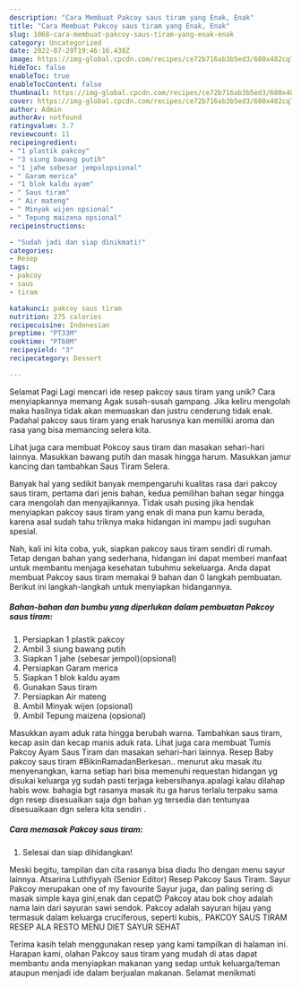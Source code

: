 ```yaml
---
description: "Cara Membuat Pakcoy saus tiram yang Enak, Enak"
title: "Cara Membuat Pakcoy saus tiram yang Enak, Enak"
slug: 1068-cara-membuat-pakcoy-saus-tiram-yang-enak-enak
category: Uncategorized
date: 2022-07-29T19:46:16.438Z
image: https://img-global.cpcdn.com/recipes/ce72b716ab3b5ed3/680x482cq70/pakcoy-saus-tiram-foto-resep-utama.jpg
hideToc: false
enableToc: true
enableTocContent: false
thumbnail: https://img-global.cpcdn.com/recipes/ce72b716ab3b5ed3/680x482cq70/pakcoy-saus-tiram-foto-resep-utama.jpg
cover: https://img-global.cpcdn.com/recipes/ce72b716ab3b5ed3/680x482cq70/pakcoy-saus-tiram-foto-resep-utama.jpg
author: Admin
authorAv: notfound
ratingvalue: 3.7
reviewcount: 11
recipeingredient:
- "1 plastik pakcoy"
- "3 siung bawang putih"
- "1 jahe sebesar jempolopsional"
- " Garam merica"
- "1 blok kaldu ayam"
- " Saus tiram"
- " Air mateng"
- " Minyak wijen opsional"
- " Tepung maizena opsional"
recipeinstructions:

- "Sudah jadi dan siap dinikmati!"
categories:
- Resep
tags:
- pakcoy
- saus
- tiram

katakunci: pakcoy saus tiram 
nutrition: 275 calories
recipecuisine: Indonesian
preptime: "PT33M"
cooktime: "PT60M"
recipeyield: "3"
recipecategory: Dessert

---
```



Selamat Pagi Lagi mencari ide resep pakcoy saus tiram yang unik? Cara menyiapkannya memang Agak susah-susah gampang. Jika keliru mengolah maka hasilnya tidak akan memuaskan dan justru cenderung tidak enak. Padahal pakcoy saus tiram yang enak harusnya kan memiliki aroma dan rasa yang bisa memancing selera kita.


Lihat juga cara membuat Pokcoy saus tiram dan masakan sehari-hari lainnya. Masukkan bawang putih dan masak hingga harum. Masukkan jamur kancing dan tambahkan Saus Tiram Selera.

Banyak hal yang sedikit banyak mempengaruhi kualitas rasa dari pakcoy saus tiram, pertama dari jenis bahan, kedua pemilihan bahan segar hingga cara mengolah dan menyajikannya. Tidak usah pusing jika hendak menyiapkan pakcoy saus tiram yang enak di mana pun kamu berada, karena asal sudah tahu triknya maka hidangan ini mampu jadi suguhan spesial.


Nah, kali ini kita coba, yuk, siapkan pakcoy saus tiram sendiri di rumah. Tetap dengan bahan yang sederhana, hidangan ini dapat memberi manfaat untuk membantu menjaga kesehatan tubuhmu sekeluarga. Anda dapat membuat Pakcoy saus tiram memakai 9 bahan dan 0 langkah pembuatan. Berikut ini langkah-langkah untuk menyiapkan hidangannya.

<!--inarticleads1-->

##### Bahan-bahan dan bumbu yang diperlukan dalam pembuatan Pakcoy saus tiram:

1. Persiapkan 1 plastik pakcoy
1. Ambil 3 siung bawang putih
1. Siapkan 1 jahe (sebesar jempol)(opsional)
1. Persiapkan  Garam merica
1. Siapkan 1 blok kaldu ayam
1. Gunakan  Saus tiram
1. Persiapkan  Air mateng
1. Ambil  Minyak wijen (opsional)
1. Ambil  Tepung maizena (opsional)


Masukkan ayam aduk rata hingga berubah warna. Tambahkan saus tiram, kecap asin dan kecap manis aduk rata. Lihat juga cara membuat Tumis Pakcoy Ayam Saus Tiram dan masakan sehari-hari lainnya. Resep Baby pakcoy saus tiram #BikinRamadanBerkesan.. menurut aku masak itu menyenangkan, karna setiap hari bisa memenuhi requestan hidangan yg disukai keluarga yg sudah pasti terjaga kebersihanya.apalagi kalau dilahap habis wow. bahagia bgt rasanya masak itu ga harus terlalu terpaku sama dgn resep disesuaikan saja dgn bahan yg tersedia dan tentunyaa disesuaikaan dgn selera kita sendiri . 

<!--inarticleads2-->

##### Cara memasak Pakcoy saus tiram:


1. Selesai dan siap dihidangkan!

Meski begitu, tampilan dan cita rasanya bisa diadu lho dengan menu sayur lainnya. Atsarina Luthfiyyah (Senior Editor) Resep Pakcoy Saus Tiram. Sayur Pakcoy merupakan one of my favourite Sayur juga, dan paling sering di masak simple kaya gini,enak dan cepat😊 Pakcoy atau bok choy adalah nama lain dari sayuran sawi sendok. Pakcoy adalah sayuran hijau yang termasuk dalam keluarga cruciferous, seperti kubis,. PAKCOY SAUS TIRAM RESEP ALA RESTO MENU DIET SAYUR SEHAT 

Terima kasih telah menggunakan resep yang kami tampilkan di halaman ini. Harapan kami, olahan Pakcoy saus tiram yang mudah di atas dapat membantu anda menyiapkan makanan yang sedap untuk keluarga/teman ataupun menjadi ide dalam berjualan makanan. Selamat menikmati
